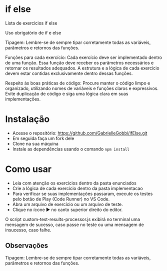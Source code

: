 # if else

Lista de exercicios if else

Uso obrigatório de if e else

Tipagem: Lembre-se de sempre tipar corretamente todas as variáveis, parâmetros e retornos das funções. 

Funções para cada exercício: Cada exercício deve ser implementado dentro de uma função. Essa função deve receber os parâmetros necessários e retornar os resultados adequados. A estrutura e a lógica de cada exercício devem estar contidas exclusivamente dentro dessas funções.

Respeito às boas práticas de código: Procure manter o código limpo e organizado, utilizando nomes de variáveis e funções claros e expressivos. Evite duplicação de código e siga uma lógica clara em suas implementações.

# Instalação

- Acesse o repositório: https://github.com/GabrielleGobbi/ifElse.git
- Em seguida faça um fork dele
- Clone na sua máquina
- Instale as dependências usando o comando ``npm install``

# Como usar

- Leia com atenção os exercicios dentro da pasta enunciados 
- Crie a lógica de cada exercicio dentro da pasta implementacao
- Para verificar se suas implementações passaram, execute os testes pelo botão de Play (Code Runner) no VS Code.
- Abra um arquivo de exercício ou um arquivo de teste.
- Clique no ícone ▶ no canto superior direito do editor.

   
O script custom-test-results-processor.js exibirá no terminal uma mensagem de sucesso, caso passe no teste ou uma mensagem de insucesso, caso falhe.

## Observações
Tipagem: Lembre-se de sempre tipar corretamente todas as variáveis, parâmetros e retornos das funções. 



